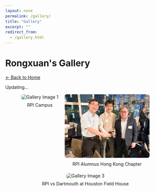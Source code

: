 ```yaml
---
layout: none
permalink: /gallery/
title: "Gallery"
excerpt: ""
redirect_from: 
  - /gallery.html
---
```

# Rongxuan's Gallery
[← Back to Home](/)

<p>Updating...</p>

<div style="display: flex; flex-wrap: wrap; gap: 20px; justify-content: center;">
  <div style="text-align: center;">
    <img src="/images/RPI1.png" alt="Gallery Image 1" style="height: 200px; object-fit: cover; border-radius: 6px;">
    <div style="margin-top: 8px; font-size: 14px;">RPI Campus </div>
  </div>
  
  <div style="text-align: center;">
    <img src="/images/RPI3.png" alt="Gallery Image 2" style="height: 200px; object-fit: cover; border-radius: 6px;">
    <div style="margin-top: 8px; font-size: 14px;">RPI Alumnus Hong Kong Chapter</div>
  </div>

  <div style="text-align: center;">
    <img src="/images/RPI2.png" alt="Gallery Image 3" style="height: 200px; object-fit: cover; border-radius: 6px;">
    <div style="margin-top: 8px; font-size: 14px;">RPI vs Dartmouth at Houston Field House</div>
  </div>
</div>
